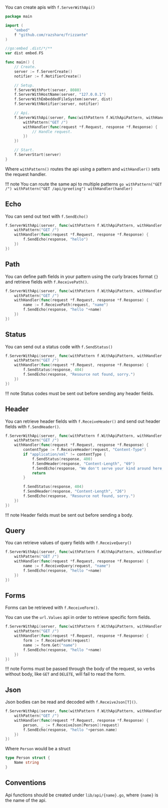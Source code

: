 You can create apis with `f.ServerWithApi()`

```go
package main

import (
	"embed"
	f "github.com/razshare/frizzante"
)

//go:embed .dist/*/**
var dist embed.FS

func main() {
	// Create.
	server := f.ServerCreate()
	notifier := f.NotifierCreate()

	// Setup.
	f.ServerWithPort(server, 8080)
	f.ServerWithHostName(server, "127.0.0.1")
	f.ServerWithEmbeddedFileSystem(server, dist)
	f.ServerWithNotifier(server, notifier)

	// Api.
	f.ServerWithApi(server, func(withPattern f.WithApiPattern, withHandler f.WithApiHandler) {
        withPattern("GET /")
        withHandler(func(request *f.Request, response *f.Response) {
            // Handle request.
        })
    })

	// Start.
	f.ServerStart(server)
}
```

Where `withPattern()` routes the api using a pattern and `withHandler()` sets the request handler.

!!! note
    You can route the same api to multiple patterns
    ```go
    withPattern("GET /")
    withPattern("GET /api/greeting")
    withHandler(handler)
    ```


## Echo

You can send out text with `f.SendEcho()`

```go
f.ServerWithApi(server, func(withPattern f.WithApiPattern, withHandler f.WithApiHandler) {
    withPattern("GET /")
    withHandler(func(request *f.Request, response *f.Response) {
        f.SendEcho(response, "hello")
    })
})
```

## Path

You can define path fields in your pattern using the curly 
braces format `{}` and retrieve fields with `f.ReceivePath()`.

```go
f.ServerWithApi(server, func(withPattern f.WithApiPattern, withHandler f.WithApiHandler) {
    withPattern("GET /")
    withHandler(func(request *f.Request, response *f.Response) {
        name := f.ReceivePath(request, "name")
        f.SendEcho(response, "hello "+name)
    })
})
```

## Status

You can send out a status code with `f.SendStatus()`

```go
f.ServerWithApi(server, func(withPattern f.WithApiPattern, withHandler f.WithApiHandler) {
    withPattern("GET /")
    withHandler(func(request *f.Request, response *f.Response) {
        f.SendStatus(response, 404)
        f.SendEcho(response, "Resource not found, sorry.")
    })
})
```

!!! note
    Status codes must be sent out before sending any header fields.

## Header

You can retrieve header fields with `f.ReceiveHeader()` and send out header fields with `f.SendHeader()`.

```go
f.ServerWithApi(server, func(withPattern f.WithApiPattern, withHandler f.WithApiHandler) {
    withPattern("GET /")
    withHandler(func(request *f.Request, response *f.Response) {
        contentType := f.ReceiveHeader(request, "Content-Type")
        if "application/xml" != contentType {
            f.SendStatus(response, 400)
            f.SendHeader(response, "Content-Length", "69")
            f.SendEcho(response, "We don't serve your kind around here, better get an XML encoder, heh.")
            return
        }

        f.SendStatus(response, 404)
        f.SendHeader(response, "Content-Length", "26")
        f.SendEcho(response, "Resource not found, sorry.")
    })
})
```

!!! note
    Header fields must be sent out before sending a body.

## Query

You can retrieve values of query fields with `f.ReceiveQuery()`

```go
f.ServerWithApi(server, func(withPattern f.WithApiPattern, withHandler f.WithApiHandler) {
    withPattern("GET /")
    withHandler(func(request *f.Request, response *f.Response) {
        name := f.ReceiveQuery(request, "name")
        f.SendEcho(response, "hello "+name)
    })
})
```

## Forms

Forms can be retrieved with `f.ReceiveForm()`.

You can use the `url.Values` api in order to retrieve specific form fields.

```go
f.ServerWithApi(server, func(withPattern f.WithApiPattern, withHandler f.WithApiHandler) {
    withPattern("GET /")
    withHandler(func(request *f.Request, response *f.Response) {
        form := f.ReceiveForm(request)
        name := form.Get("name")
        f.SendEcho(response, "hello "+name)
    })
})
```

!!! note
    Forms must be passed through the body of the request, so verbs without body, like `GET` and `DELETE`, will fail to read the form.

## Json

Json bodies can be read and decoded with `f.ReceiveJson[T]()`.

```go
f.ServerWithApi(server, func(withPattern f.WithApiPattern, withHandler f.WithApiHandler) {
    withPattern("GET /")
    withHandler(func(request *f.Request, response *f.Response) {
        person, _ := f.ReceiveJson[Person](request)
        f.SendEcho(response, "hello "+person.name)
    })
})
```

Where `Person` would be a struct

```go
type Person struct {
    Name string
}
```

## Conventions

Api functions should be created under `lib/api/{name}.go`, where `{name}` is the name of the api.